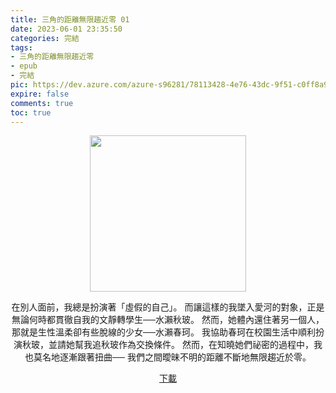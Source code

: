 ```yaml
---
title: 三角的距離無限趨近零 01
date: 2023-06-01 23:35:50
categories: 完結
tags:
- 三角的距離無限趨近零
- epub
- 完結
pic: https://dev.azure.com/azure-s96281/78113428-4e76-43dc-9f51-c0ff8a913055/_apis/git/repositories/a379171b-de46-4c10-9b0d-00da23959885/items?path=/Epub%20Cover/%E4%B8%89%E8%A7%92%E7%9A%84%E8%B7%9D%E9%9B%A2%E7%84%A1%E9%99%90%E8%B6%A8%E8%BF%91%E9%9B%B6-01.jpg&versionDescriptor%5BversionOptions%5D=0&versionDescriptor%5BversionType%5D=0&versionDescriptor%5Bversion%5D=main&resolveLfs=true&%24format=octetStream&api-version=5.0
expire: false
comments: true
toc: true
---
```


<div style="text-align:center" class="kratos-post-content">

<img width="250px" src="https://dev.azure.com/azure-s96281/78113428-4e76-43dc-9f51-c0ff8a913055/_apis/git/repositories/a379171b-de46-4c10-9b0d-00da23959885/items?path=/Epub%20Cover/%E4%B8%89%E8%A7%92%E7%9A%84%E8%B7%9D%E9%9B%A2%E7%84%A1%E9%99%90%E8%B6%A8%E8%BF%91%E9%9B%B6-01.jpg&versionDescriptor%5BversionOptions%5D=0&versionDescriptor%5BversionType%5D=0&versionDescriptor%5Bversion%5D=main&resolveLfs=true&%24format=octetStream&api-version=5.0">

<p>
在別人面前，我總是扮演著「虛假的自己」。
而讓這樣的我墜入愛河的對象，正是無論何時都貫徹自我的文靜轉學生──水瀨秋玻。
然而，她體內還住著另一個人，那就是生性溫柔卻有些脫線的少女──水瀨春珂。
我協助春珂在校園生活中順利扮演秋玻，並請她幫我追秋玻作為交換條件。
然而，在知曉她們祕密的過程中，我也莫名地逐漸跟著扭曲──
我們之間曖昧不明的距離不斷地無限趨近於零。
</p>

<p>
<a href="https://epubdatabase.azurewebsites.net/EBOOKS/EPUB/完結/三角的距離無限趨近零/%E4%B8%89%E8%A7%92%E7%9A%84%E8%B7%9D%E9%9B%A2%E7%84%A1%E9%99%90%E8%B6%A8%E8%BF%91%E9%9B%B6%2001.epub?download=1">下載</a>
</p>

</div>
